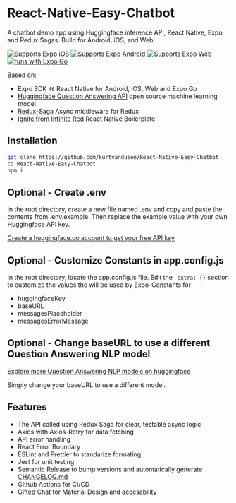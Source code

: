 # React-Native-Easy-Chatbot  

A chatbot demo app using Huggingface inference API, React Native, Expo, and Redux Sagas. Build for Android, iOS, and Web.

![Supports Expo iOS](https://img.shields.io/badge/iOS-4630EB.svg?style=flat-square&logo=APPLE&labelColor=999999&logoColor=fff)
![Supports Expo Android](https://img.shields.io/badge/Android-4630EB.svg?style=flat-square&logo=ANDROID&labelColor=A4C639&logoColor=fff)
![Supports Expo Web](https://img.shields.io/badge/Web-4630EB.svg?style=flat-square&logo=GOOGLE-CHROME&labelColor=A4C639&logoColor=fff)
[![runs with Expo Go](https://img.shields.io/badge/Runs%20with%20Expo%20Go-4630EB.svg?style=flat-square&logo=EXPO&labelColor=f3f3f3&logoColor=000)](https://expo.dev/client)

Based on:

- Expo SDK `46` React Native for Android, iOS, Web and Expo Go
- [Huggingface Question Answering API](https://huggingface.co/deepset/tinyroberta-squad2) open source machine learning model
- [Redux-Saga](https://redux-saga.js.org/) Async middleware for Redux
- [Ignite from Infinite Red](https://github.com/infinitered/ignite) React Native Boilerplate

## Installation 

```sh
git clone https://github.com/kurtvandusen/React-Native-Easy-Chatbot
cd React-Native-Easy-Chatbot
npm i
```

## Optional - Create .env

In the root directory, create a new file named .env and copy and paste the contents from .env.example. Then replace the example value with your own Huggingface API key.

[Create a huggingface.co account to get your free API key](https://huggingface.co/)

## Optional - Customize Constants in app.config.js

In the root directory, locate the app.config.js file. Edit the ` extra: {}` section to customize the values the will be used by Expo-Constants for
- huggingfaceKey
- baseURL
- messagesPlaceholder
- messagesErrorMessage

## Optional - Change baseURL to use a different Question Answering NLP model

[Explore more Question Answering NLP models on huggingface](https://huggingface.co/models?pipeline_tag=question-answering&sort=downloads&search=question+answering)

Simply change your baseURL to use a different model.

## Features

- The API called using Redux Saga for clear, testable async logic
- Axios with Axios-Retry for data fetching
- API error handling
- React Error Boundary
- ESLint and Prettier to standarize formating
- Jest for unit testing
- Semantic Release to bump versions and automatically generate [CHANGELOG.md](./CHANGELOG.md)
- Github Actions for CI/CD
- [Gifted Chat](https://github.com/FaridSafi/react-native-gifted-chat) for Material Design and accesability


